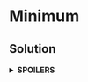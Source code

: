# Minimum
## Solution
<details>
<summary><b>SPOILERS</b></summary>

Use **Segment Tree** algorithm to efficiently find the smallest numbers in various ranges in the input data.

</details>
